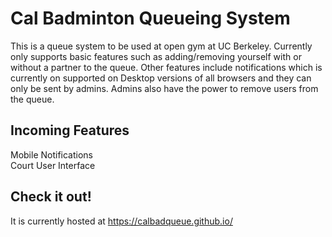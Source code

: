 # Cal Badminton Queueing System
This is a queue system to be used at open gym at UC Berkeley. Currently only supports basic features such as adding/removing yourself with or without a partner to the queue. Other features include notifications which is currently on supported on Desktop versions of all browsers and they can only be sent by admins. Admins also have the power to remove users from the queue. 
## Incoming Features
Mobile Notifications <br>
Court User Interface <br>
## Check it out!
It is currently hosted at https://calbadqueue.github.io/
